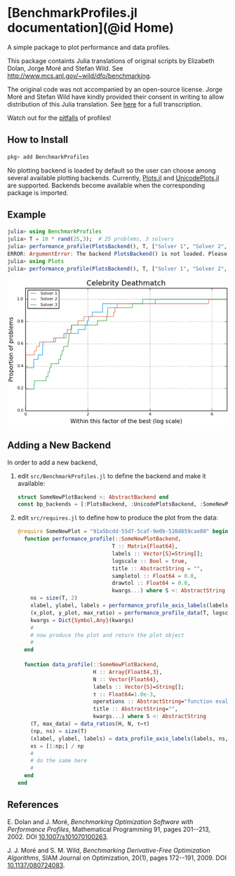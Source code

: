 # [BenchmarkProfiles.jl documentation](@id Home)

A simple package to plot performance and data profiles.

This package containts Julia translations of original scripts by Elizabeth Dolan, Jorge Moré and Stefan Wild.
See http://www.mcs.anl.gov/~wild/dfo/benchmarking.

The original code was not accompanied by an open-source license. Jorge Moré and Stefan Wild have kindly provided their consent in writing to allow distribution of this Julia translation. See [here](https://github.com/JuliaSmoothOptimizers/BenchmarkProfiles.jl/tree/master/consent) for a full transcription.

Watch out for the [pitfalls](http://dl.acm.org/citation.cfm?id=2950048) of profiles!

## How to Install

```julia
pkg> add BenchmarkProfiles
```

No plotting backend is loaded by default so the user can choose among several available plotting backends.
Currently, [Plots.jl](https://github.com/JuliaPlots/Plots.jl) and [UnicodePlots.jl](https://github.com/Evizero/UnicodePlots.jl) are supported.
Backends become available when the corresponding package is imported.
## Example

```julia
julia> using BenchmarkProfiles
julia> T = 10 * rand(25,3);  # 25 problems, 3 solvers
julia> performance_profile(PlotsBackend(), T, ["Solver 1", "Solver 2", "Solver 3"], title="Celebrity Deathmatch")
ERROR: ArgumentError: The backend PlotsBackend() is not loaded. Please load the corresponding AD package.
julia> using Plots
julia> performance_profile(PlotsBackend(), T, ["Solver 1", "Solver 2", "Solver 3"], title="Celebrity Deathmatch")  # Success!
```

![Performance Profile](assets/random_profile.png)

## Adding a New Backend

In order to add a new backend,

1. edit `src/BenchmarkProfiles.jl` to define the backend and make it available:
    ```julia
    struct SomeNewPlotBackend <: AbstractBackend end
    const bp_backends = [:PlotsBackend, :UnicodePlotsBackend, :SomeNewPlotBackend]
    ```
2. edit `src/requires.jl` to define how to produce the plot from the data:
    ```julia
    @require SomeNewPlot = "91a5bcdd-55d7-5caf-9e0b-520d859cae80" begin
      function performance_profile(::SomeNewPlotBackend,
                                  T :: Matrix{Float64},
                                  labels :: Vector{S}=String[];
                                  logscale :: Bool = true,
                                  title :: AbstractString = "",
                                  sampletol :: Float64 = 0.0,
                                  drawtol :: Float64 = 0.0,
                                  kwargs...) where S <: AbstractString
        ns = size(T, 2)
        xlabel, ylabel, labels = performance_profile_axis_labels(labels, ns, logscale; kwargs...)
        (x_plot, y_plot, max_ratio) = performance_profile_data(T, logscale=logscale, sampletol=sampletol, drawtol=drawtol)
        kwargs = Dict{Symbol,Any}(kwargs)
        #
        # now produce the plot and return the plot object
        #
      end

      function data_profile(::SomeNewPlotBackend,
                            H :: Array{Float64,3},
                            N :: Vector{Float64},
                            labels :: Vector{S}=String[];
                            τ :: Float64=1.0e-3,
                            operations :: AbstractString="function evaluations",
                            title :: AbstractString="",
                            kwargs...) where S <: AbstractString
        (T, max_data) = data_ratios(H, N, τ=τ)
        (np, ns) = size(T)
        (xlabel, ylabel, labels) = data_profile_axis_labels(labels, ns, operations, τ; kwargs...)
        xs = [1:np;] / np
        #
        # do the same here
        #
      end
    end
    ```

## References

E. Dolan and J. Moré, *Benchmarking Optimization Software with Performance Profiles*, Mathematical Programming 91, pages 201--213, 2002. DOI [10.1007/s101070100263](http://dx.doi.org/10.1007/s101070100263).

J. J. Moré and S. M. Wild, *Benchmarking Derivative-Free Optimization Algorithms*, SIAM Journal on Optimization, 20(1), pages 172--191, 2009. DOI [10.1137/080724083](http://dx.doi.org/10.1137/080724083).
